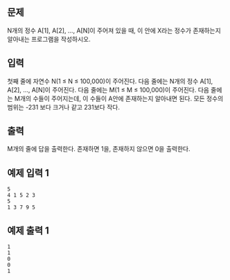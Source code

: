 ## 문제

N개의 정수 A[1], A[2], …, A[N]이 주어져 있을 때, 이 안에 X라는 정수가 존재하는지 알아내는 프로그램을 작성하시오.

## 입력

첫째 줄에 자연수 N(1 ≤ N ≤ 100,000)이 주어진다. 다음 줄에는 N개의 정수 A[1], A[2], …, A[N]이 주어진다. 다음 줄에는 M(1 ≤ M ≤ 100,000)이 주어진다. 다음 줄에는 M개의 수들이 주어지는데, 이 수들이 A안에 존재하는지 알아내면 된다. 모든 정수의 범위는 -231 보다 크거나 같고 231보다 작다.

## 출력

M개의 줄에 답을 출력한다. 존재하면 1을, 존재하지 않으면 0을 출력한다.

## 예제 입력 1

```
5
4 1 5 2 3
5
1 3 7 9 5
```

## 예제 출력 1

```
1
1
0
0
1
```
